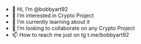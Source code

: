 - 👋 Hi, I’m @bobbyart92
- 👀 I’m interested in Crypto Project
- 🌱 I’m currently learning about it
- 💞️ I’m looking to collaborate on any Crypto Project
- 📫 How to reach me just on tg t.me/bobbyart92

<!---
bobbyart92/bobbyart92 is a ✨ special ✨ repository because its `README.md` (this file) appears on your GitHub profile.
You can click the Preview link to take a look at your changes.
--->
